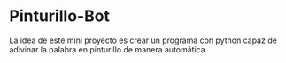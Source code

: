# Pinturillo-Bot
La idea de este mini proyecto es crear un programa con python capaz de adivinar la palabra en pinturillo de manera automática.

